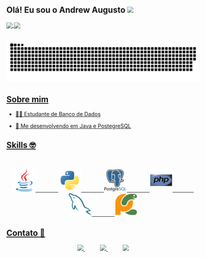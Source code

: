 ## Olá! Eu sou o Andrew Augusto <img src="https://raw.githubusercontent.com/iampavangandhi/iampavangandhi/master/gifs/Hi.gif" width="30px"></h2>
  
<div style="display: inline_block">
  <a href="https://github.com/AndrewAugusto">
  <img 
    align="center" 
    height="155" 
    src="https://github-readme-stats.vercel.app/api?username=AndrewAugusto&show_icons=true&theme=blue-green&include_all_commits=true&count_private=true"
  />
  <img 
    align="center"
    height="150" 
    src="https://github-readme-stats.vercel.app/api/top-langs/?username=AndrewAugusto&layout=compact&langs_count=7&theme=blue-green"
  />
 </div>
  
##
  
  ![Snake animation](https://github.com/AndrewAugusto/AndrewAugusto/blob/output/github-contribution-grid-snake.svg)
  
##

## Sobre mim
- 👨‍🎓 Estudante de Banco de Dados

- 🌱 Me desenvolvendo em Java e PostegreSQL

## Skills :nerd_face:
<div style="display: inline_block"><br>
  <p align="center">
  <img title="Java" height="60" src="https://raw.githubusercontent.com/devicons/devicon/master/icons/java/java-original.svg">
  &nbsp;&nbsp;&nbsp;&nbsp;&nbsp;&nbsp;&nbsp;&nbsp;&nbsp;&nbsp;&nbsp;&nbsp;&nbsp;
  <img title="Python" height="60" src="https://raw.githubusercontent.com/devicons/devicon/master/icons/python/python-original.svg">
  &nbsp;&nbsp;&nbsp;&nbsp;&nbsp;&nbsp;&nbsp;&nbsp;&nbsp;&nbsp;&nbsp;&nbsp;&nbsp;
  <img title="Postgresql" height="60" src="https://github.com/devicons/devicon/blob/master/icons/postgresql/postgresql-original-wordmark.svg">
  &nbsp;&nbsp;&nbsp;&nbsp;&nbsp;&nbsp;&nbsp;&nbsp;&nbsp;&nbsp;&nbsp;&nbsp;&nbsp;
  <img title="Php" height="60" src="https://github.com/devicons/devicon/blob/master/icons/php/php-original.svg">
  &nbsp;&nbsp;&nbsp;&nbsp;&nbsp;&nbsp;&nbsp;&nbsp;&nbsp;&nbsp;&nbsp;&nbsp;&nbsp;
  <img title="MySQL" height="60" src="https://raw.githubusercontent.com/devicons/devicon/master/icons/mysql/mysql-plain.svg">
  &nbsp;&nbsp;&nbsp;&nbsp;&nbsp;&nbsp;&nbsp;&nbsp;&nbsp;&nbsp;&nbsp;&nbsp;&nbsp;
  <img title="Pycharm" height="60" src="https://github.com/devicons/devicon/blob/master/icons/pycharm/pycharm-original.svg">
</div>
  
## Contato :iphone:
<p align="center">
    <a href="mailto:mailto:andrewaugustodiass@gmail.com">
        <img src="https://img.shields.io/badge/gmail-D14836?&style=for-the-badge&logo=gmail&logoColor=white&link=mailto:mailto:andrewaugustodiass@gmail.com">
    </a>
    &nbsp;&nbsp;&nbsp;&nbsp;&nbsp;&nbsp;&nbsp;&nbsp;&nbsp;
    <a href="https://www.linkedin.com/in/andrew-augusto-778585127/">
        <img src="https://img.shields.io/badge/linkedin-%230077B5.svg?&style=for-the-badge&logo=linkedin&logoColor=white&link=mailto:https://www.linkedin.com/in/andrew-augusto-778585127/">
    </a>
    &nbsp;&nbsp;&nbsp;&nbsp;&nbsp;&nbsp;&nbsp;&nbsp;&nbsp;
    <a href="https://discords.com/bio/p/andrewaugusto" target="_blank"><img src="https://img.shields.io/badge/Discord-7289DA?style=for-the-badge&logo=discord&logoColor=white" target="_blank">
    </a> 
</p>
